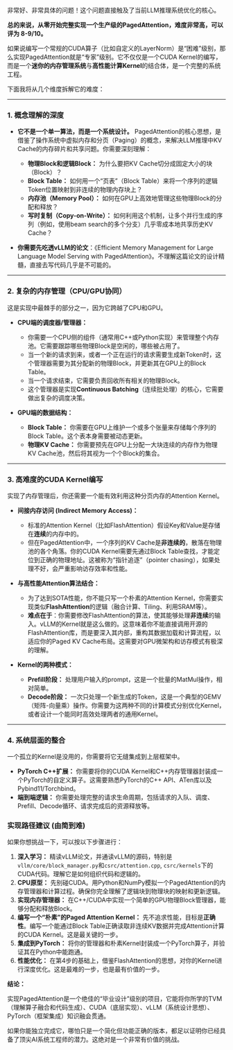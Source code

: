 非常好、非常具体的问题！这个问题直接触及了当前LLM推理系统优化的核心。

**总的来说，从零开始完整实现一个生产级的PagedAttention，难度非常高，可以评为 8-9/10。**

如果说编写一个常规的CUDA算子（比如自定义的LayerNorm）是“困难”级别，那么实现PagedAttention就是“专家”级别。它不仅仅是一个CUDA Kernel的编写，而是一个**迷你的内存管理系统**与**高性能计算Kernel**的结合体，是一个完整的系统工程。

下面我将从几个维度拆解它的难度：

---

### 1. 概念理解的深度

*   **它不是一个单一算法，而是一个系统设计。** PagedAttention的核心思想，是借鉴了操作系统中虚拟内存和分页（Paging）的概念，来解决LLM推理中KV Cache的内存碎片和共享问题。你需要深刻理解：
    *   **物理Block和逻辑Block：** 为什么要把KV Cache切分成固定大小的块（Block）？
    *   **Block Table：** 如何用一个“页表”（Block Table）来将一个序列的逻辑Token位置映射到非连续的物理内存块上？
    *   **内存池（Memory Pool）：** 如何在GPU上高效地管理这些物理Block的分配和释放？
    *   **写时复制（Copy-on-Write）：** 如何利用这个机制，让多个并行生成的序列（例如，使用beam search的多个分支）几乎零成本地共享历史KV Cache？

*   **你需要先吃透vLLM的论文**：《Efficient Memory Management for Large Language Model Serving with PagedAttention》。不理解这篇论文的设计精髓，直接去写代码几乎是不可能的。

---

### 2. 复杂的内存管理（CPU/GPU协同）

这是实现中最棘手的部分之一，因为它跨越了CPU和GPU。

*   **CPU端的调度器/管理器：**
    *   你需要一个CPU侧的组件（通常用C++或Python实现）来管理整个内存池。它需要跟踪哪些物理Block是空闲的，哪些被占用了。
    *   当一个新的请求到来，或者一个正在运行的请求需要生成新Token时，这个管理器需要为其分配新的物理Block，并更新其在GPU上的Block Table。
    *   当一个请求结束，它需要负责回收所有相关的物理Block。
    *   这个管理器是实现**Continuous Batching**（连续批处理）的核心，它需要做出复杂的调度决策。

*   **GPU端的数据结构：**
    *   **Block Table：** 你需要在GPU上维护一个或多个张量来存储每个序列的Block Table。这个表本身需要被动态更新。
    *   **物理KV Cache：** 你需要预先在GPU上分配一大块连续的内存作为物理KV Cache池，然后将其视为一个个Block的集合。

---

### 3. 高难度的CUDA Kernel编写

实现了内存管理后，你还需要一个能有效利用这种分页内存的Attention Kernel。

*   **间接内存访问 (Indirect Memory Access)：**
    *   标准的Attention Kernel（比如FlashAttention）假设Key和Value是存储在**连续**的内存中的。
    *   但在PagedAttention中，一个序列的KV Cache是**非连续的**，散落在物理池的各个角落。你的CUDA Kernel需要先通过Block Table查找，才能定位到正确的物理地址。这被称为“指针追逐”（pointer chasing），如果处理不好，会严重影响访存效率和性能。

*   **与高性能Attention算法结合：**
    *   为了达到SOTA性能，你不能只写一个朴素的Attention Kernel，你需要实现类似**FlashAttention**的逻辑（融合计算、Tiling、利用SRAM等）。
    *   **难点在于**：你需要修改FlashAttention的算法，使其能够处理**非连续**的输入。vLLM的Kernel就是这么做的。这意味着你不能直接调用开源的FlashAttention库，而是要深入其内部，重构其数据加载和计算流程，以适应你的Paged KV Cache布局。这需要对GPU微架构和访存模式有极深的理解。

*   **Kernel的两种模式：**
    *   **Prefill阶段：** 处理用户输入的prompt，这是一个批量的MatMul操作，相对简单。
    *   **Decode阶段：** 一次只处理一个新生成的Token，这是一个典型的GEMV（矩阵-向量乘）操作。你需要为这两种不同的计算模式分别优化Kernel，或者设计一个能同时高效处理两者的通用Kernel。

---

### 4. 系统层面的整合

一个孤立的Kernel是没用的，你需要将它无缝集成到上层框架中。

*   **PyTorch C++扩展：** 你需要将你的CUDA Kernel和C++内存管理器封装成一个PyTorch的自定义算子。这需要熟悉PyTorch的C++ API、ATen库以及Pybind11/Torchbind。
*   **端到端逻辑：** 你需要处理完整的请求生命周期，包括请求的入队、调度、Prefill、Decode循环、请求完成后的资源释放等。

### 实现路径建议 (由简到难)

如果你想挑战一下，可以按以下步骤进行：

1.  **深入学习：** 精读vLLM论文，并通读vLLM的源码，特别是`vllm/core/block_manager.py`和`csrc/attention.cpp`, `csrc/kernels`下的CUDA代码。理解它是如何组织代码和逻辑的。
2.  **CPU原型：** 先别碰CUDA。用Python和NumPy模拟一个PagedAttention的内存管理器和计算过程。确保你完全理解了逻辑块到物理块的映射和更新逻辑。
3.  **实现内存管理器：** 在C++/CUDA中实现一个简单的GPU物理Block管理器，能够分配和释放Block。
4.  **编写一个“朴素”的Paged Attention Kernel：** 先不追求性能，目标是**正确性**。编写一个能通过Block Table正确读取非连续KV数据并完成Attention计算的CUDA Kernel。这是最关键的一步。
5.  **集成到PyTorch：** 将你的管理器和朴素Kernel封装成一个PyTorch算子，并验证其在Python中能跑通。
6.  **性能优化：** 在第4步的基础上，借鉴FlashAttention的思想，对你的Kernel进行深度优化。这是最难的一步，也是最有价值的一步。

**结论：**

实现PagedAttention是一个绝佳的“毕业设计”级别的项目，它能将你所学的TVM（理解算子融合和代码生成）、CUDA（底层实现）、vLLM（系统设计思想）、PyTorch（框架集成）知识融会贯通。

如果你能独立完成它，哪怕只是一个简化但功能正确的版本，都足以证明你已经具备了顶尖AI系统工程师的潜力。这绝对是一个非常有价值的挑战。